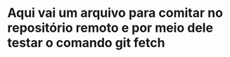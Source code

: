 # Aqui vai um arquivo para comitar no repositório remoto e por meio dele testar o comando git fetch
